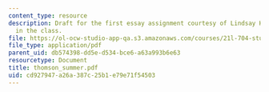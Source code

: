 ```yaml
---
content_type: resource
description: Draft for the first essay assignment courtesy of Lindsay Hays, a student
  in the class.
file: https://ol-ocw-studio-app-qa.s3.amazonaws.com/courses/21l-704-studies-in-poetry-british-poetry-and-the-sciences-of-the-mind-fall-2004/cd927947a26a387c25b1e79e71f54503_thomson_summer.pdf
file_type: application/pdf
parent_uid: db574398-dd5e-d534-bce6-a63a993b6e63
resourcetype: Document
title: thomson_summer.pdf
uid: cd927947-a26a-387c-25b1-e79e71f54503
---
```

